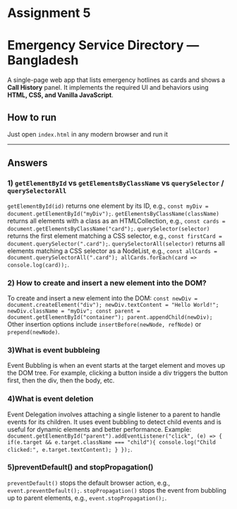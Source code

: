 # Assignment 5
# Emergency Service Directory — Bangladesh

A single-page web app that lists emergency hotlines as cards and shows a **Call History** panel. It implements the required UI and behaviors using **HTML, CSS, and Vanilla JavaScript**.

## How to run
Just open `index.html` in any modern browser and run it

---

## Answers

### 1) `getElementById` vs `getElementsByClassName` vs `querySelector` / `querySelectorAll`

`getElementById(id)` returns one element by its ID, e.g., `const myDiv = document.getElementById("myDiv");`. `getElementsByClassName(className)` returns all elements with a class as an HTMLCollection, e.g., `const cards = document.getElementsByClassName("card");`. `querySelector(selector)` returns the first element matching a CSS selector, e.g., `const firstCard = document.querySelector(".card");`. `querySelectorAll(selector)` returns all elements matching a CSS selector as a NodeList, e.g., `const allCards = document.querySelectorAll(".card"); allCards.forEach(card => console.log(card));`.

### 2) How to create and insert a new element into the DOM?

To create and insert a new element into the DOM: `const newDiv = document.createElement("div"); newDiv.textContent = "Hello World!"; newDiv.className = "myDiv"; const parent = document.getElementById("container"); parent.appendChild(newDiv);` Other insertion options include `insertBefore(newNode, refNode)` or `prepend(newNode)`.

### 3)What is event bubbleing
Event Bubbling is when an event starts at the target element and moves up the DOM tree. For example, clicking a button inside a div triggers the button first, then the div, then the body, etc.


### 4)What is event deletion
Event Delegation involves attaching a single listener to a parent to handle events for its children. It uses event bubbling to detect child events and is useful for dynamic elements and better performance. 
Example: `document.getElementById("parent").addEventListener("click", (e) => { if(e.target && e.target.className === "child"){ console.log("Child clicked:", e.target.textContent); } });`.

### 5)preventDefault() and stopPropagation()
`preventDefault()` stops the default browser action, e.g., `event.preventDefault();`. `stopPropagation()` stops the event from bubbling up to parent elements, e.g., `event.stopPropagation();`.




